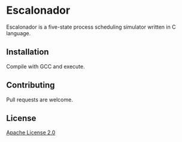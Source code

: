 # Escalonador

Escalonador is a five-state process scheduling simulator written in C language.

## Installation

Compile with GCC and execute.

## Contributing
Pull requests are welcome.

## License
[Apache License 2.0](https://opensource.org/licenses/Apache-2.0)
